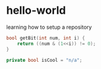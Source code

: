 # hello-world
learning how to setup a repository
``` cpp
bool getBit(int num, int i) {
	return ((num & (1<<i)) != 0);
}
```

``` csharp
private bool isCool = "n/a";
```

